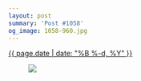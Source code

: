 ```yaml
---
layout: post
summary: 'Post #1058'
og_image: 1058-960.jpg
---
```


<div class="post">
 <time>
  <a href="/1058">
   {{ page.date | date: "%B %-d, %Y" }}
  </a>
 </time>
 <a href="/1058">
  <figure data-taken="12/9/2019">
   <img sizes="(min-width: 700px) 50vw, calc(100vw - 2rem)" src="{{ site.assets_url }}/1058-480.jpg" srcset="{{ site.assets_url }}/1058-240.jpg 240w, {{ site.assets_url }}/1058-480.jpg 480w, {{ site.assets_url }}/1058-720.jpg 720w, {{ site.assets_url }}/1058-960.jpg 960w"/>
  </figure>
 </a>
</div>

